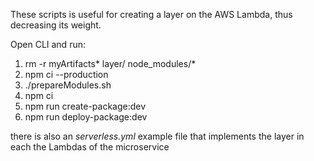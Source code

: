 These scripts is useful for creating a layer on the AWS Lambda, thus decreasing its weight.

Open CLI and run:

1. rm -r myArtifacts* layer/ node_modules/*
2. npm ci --production
3. ./prepareModules.sh
4. npm ci
5. npm run create-package:dev
6. npm run deploy-package:dev

there is also an *serverless.yml* example file that implements the layer in each the Lambdas of the microservice
